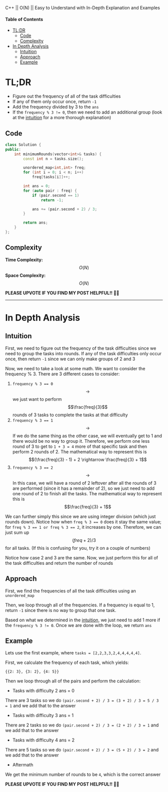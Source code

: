 C++ || O(N) || Easy to Understand with In-Depth Explanation and Examples

#### Table of Contents

- [TL;DR](#tldr)
  - [Code](#code)
  - [Complexity](#complexity)
- [In Depth Analysis](#in-depth-analysis)
  - [Intuition](#intuition)
  - [Approach](#approach)
  - [Example](#example)

# TL;DR

* Figure out the frequency of all of the task difficulties
* If any of them only occur once, return `-1`
* Add the frequency divided by 3 to the `ans` 
* If the `frequency % 3 != 0`, then we need to add an additional group (look at the [intuition](#intuition) for a more thorough explanation)

## Code

```c++
class Solution {
public:
    int minimumRounds(vector<int>& tasks) {
        const int n = tasks.size();

        unordered_map<int,int> freq;
        for (int i = 0; i < n; i++)
            freq[tasks[i]]++;

        int ans = 0;
        for (auto pair : freq) {
            if (pair.second == 1)
                return -1;

            ans += (pair.second + 2) / 3;
        }

        return ans;
    }
};
```

## Complexity

**Time Complexity:** $$O(N)$$
**Space Complexity:** $$O(N)$$

**PLEASE UPVOTE IF YOU FIND MY POST HELPFUL!! 🥺😁**

---

# In Depth Analysis

## Intuition

First, we need to figure out the frequency of the task difficulties since we need to group the tasks into rounds. If any of the task difficulties only occur once, then return `-1` since we can only make groups of 2 and 3

Now, we need to take a look at some math. We want to consider the frequency % 3. There are 3 different cases to consider:

1. `frequency % 3 == 0` $$\rightarrow$$ we just want to perform $$\frac{freq}{3}$$ rounds of 3 tasks to complete the tasks at that difficulty
2. `frequency % 3 == 1` $$\rightarrow$$ If we do the same thing as the other case, we will eventually get to 1 and there would be no way to group it. Therefore, we perform one less round of 3 to get to `1 + 3 = 4` more of that specific task and then perform 2 rounds of 2. The mathematical way to represent this is $$(\frac{freq}{3} - 1) + 2 \rightarrow \frac{freq}{3} + 1$$ 
3. `frequency % 3 == 2` $$\rightarrow$$ In this case, we will have a round of 2 leftover after all the rounds of 3 are performed (since it has a remainder of 2), so we just need to add one round of 2 to finish all the tasks. The mathematical way to represent this is $$\frac{freq}{3} + 1$$

We can further simply this since we are using integer division (which just rounds down). Notice how when `freq % 3 == 0` does it stay the same value; for `freq % 3 == 1 or freq % 3 == 2`, it increases by one. Therefore, we can just sum up $$(freq + 2) / 3$$ for all tasks. (If this is confusing for you, try it on a couple of numbers)

Notice how case 2 and 3 are the same. Now, we just perform this for all of the task difficulties and return the number of rounds

## Approach 

First, we find the frequencies of all the task difficulties using an `unordered_map`

Then, we loop through all of the frequencies. If a frequency is equal to 1, return `-1` since there is no way to group that one task.

Based on what we determined in the [intuition](#intuition), we just need to add 1 more if the `frequency % 3 != 0`. Once we are done with the loop, we return `ans`

## Example

Lets use the first example, where `tasks = [2,2,3,3,2,4,4,4,4,4]`.

First, we calculate the frequency of each task, which yields:

`{{2: 3}, {3: 2}, {4: 5}}`

Then we loop through all of the pairs and perform the calculation:

* Tasks with difficulty 2
ans = 0

There are 3 tasks so we do `(pair.second + 2) / 3 = (3 + 2) / 3 = 5 / 3 = 1` and we add that to the answer

* Tasks with difficulty 3
ans = 1

There are 2 tasks so we do `(pair.second + 2) / 3 = (2 + 2) / 3 = 1` and we add that to the answer

* Tasks with difficulty 4
ans = 2

There are 5 tasks so we do `(pair.second + 2) / 3 = (5 + 2) / 3 = 2` and we add that to the answer

* Aftermath

We get the minimum number of rounds to be `4`, which is the correct answer

**PLEASE UPVOTE IF YOU FIND MY POST HELPFUL!! 🥺😁**